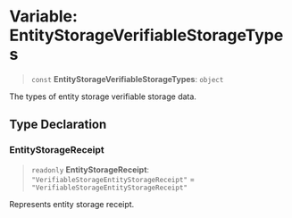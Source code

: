 # Variable: EntityStorageVerifiableStorageTypes

> `const` **EntityStorageVerifiableStorageTypes**: `object`

The types of entity storage verifiable storage data.

## Type Declaration

### EntityStorageReceipt

> `readonly` **EntityStorageReceipt**: `"VerifiableStorageEntityStorageReceipt"` = `"VerifiableStorageEntityStorageReceipt"`

Represents entity storage receipt.
